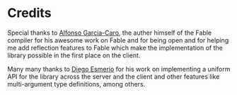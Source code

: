 # Credits

Special thanks to [Alfonso Garcia-Caro](https://github.com/alfonsogarciacaro), the auther himself of the Fable compiler for his awesome work on Fable and for being open and for helping me add reflection features to Fable which make the implementation of the library possible in the first place on the client.  

Many many thanks to [Diego Esmerio](https://github.com/Nhowka) for his work on implementing a uniform API for the library across the server and the client and other features like multi-argument type definitions, among others. 